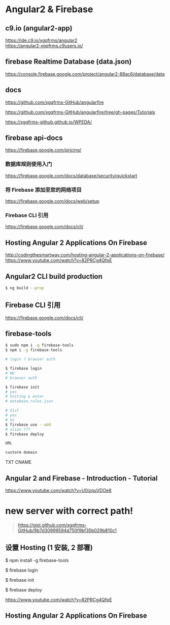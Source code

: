 # Angular2 & Firebase  

## c9.io (angular2-app)  
https://ide.c9.io/xgqfrms/angular2  
https://angular2-xgqfrms.c9users.io/  

## firebase Realtime Database (data.json)  
https://console.firebase.google.com/project/angular2-88ac6/database/data  


## docs  
https://github.com/xgqfrms-GitHub/angularfire  

https://github.com/xgqfrms-GitHub/angularfire/tree/gh-pages/Tutorials


https://xgqfrms-github.github.io/WPEDA/


## firebase api-docs  

https://firebase.google.com/pricing/

### 数据库规则使用入门  
https://firebase.google.com/docs/database/security/quickstart  

### 将 Firebase 添加至您的网络项目  
https://firebase.google.com/docs/web/setup  

### Firebase CLI 引用  
https://firebase.google.com/docs/cli/  


## Hosting Angular 2 Applications On Firebase  
http://codingthesmartway.com/hosting-angular-2-applications-on-firebase/  
https://www.youtube.com/watch?v=82PRCg4QfpE  

## Angular2 CLI build production  
```sh
$ ng build --prop

``` 

## Firebase CLI 引用  
https://firebase.google.com/docs/cli/  


## firebase-tools 
```sh
$ sudo npm i -g firebase-tools 
$ npm i -g firebase-tools

# login ? browser auth

$ firebase login
# NO 
# browser auth 

$ firebase init
# yes
# hosting & enter
# database.rules.json

# dist
# yes
# no
$ firebase use --add
# alias ???
$ firebase deploy

URL

custorm domain
``` 

TXT
CNAME



## Angular 2 and Firebase - Introduction - Tutorial  

https://www.youtube.com/watch?v=U0izquVDOe8  


# new server with correct path!

> https://gist.github.com/xgqfrms-GitHub/9b7d30999594d750f9bf35b029b810c1



## 设置 Hosting (1 安装, 2 部署)  

$ npm install -g firebase-tools

$ firebase login

$ firebase init

$ firebase deploy



https://www.youtube.com/watch?v=82PRCg4QfpE  

## Hosting Angular 2 Applications On Firebase  



